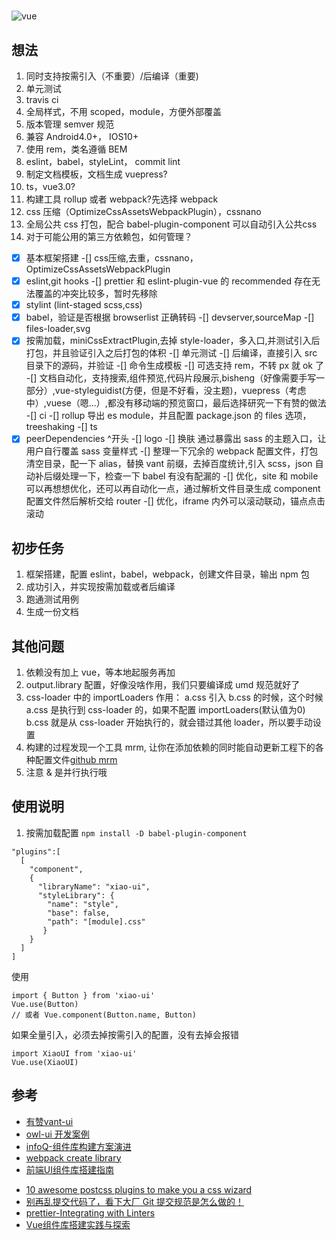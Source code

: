 
#

![vue](https://img.shields.io/badge/vue-2.x-4fc08d.svg?colorA=2c3e50&style=flat-square)

## 想法

1. 同时支持按需引入（不重要）/后编译（重要)
2. 单元测试
3. travis ci
4. 全局样式，不用 scoped，module，方便外部覆盖
5. 版本管理 semver 规范
6. 兼容 Android4.0+， IOS10+
7. 使用 rem，类名遵循 BEM
8. eslint，babel，styleLint， commit lint
9. 制定文档模板，文档生成 vuepress?
10. ts，vue3.0?
11. 构建工具 rollup 或者 webpack?先选择 webpack
12. css 压缩（OptimizeCssAssetsWebpackPlugin），cssnano
13. 全局公共 css 打包，配合 babel-plugin-component 可以自动引入公共css
14. 对于可能公用的第三方依赖包，如何管理？

-[x] 基本框架搭建
-[] css压缩,去重，cssnano，OptimizeCssAssetsWebpackPlugin
-[x] eslint,git hooks
-[] prettier 和 eslint-plugin-vue 的 recommended 存在无法覆盖的冲突比较多，暂时先移除
-[x] stylint (lint-staged scss,css)
-[x] babel，验证是否根据 browserlist 正确转码
-[] devserver,sourceMap
-[] files-loader,svg
-[x] 按需加载，miniCssExtractPlugin,去掉 style-loader，多入口,并测试引入后打包，并且验证引入之后打包的体积
-[] 单元测试
-[] 后编译，直接引入 src 目录下的源码，并验证
-[] 命令生成模板
-[] 可选支持 rem，不转 px 就 ok 了
-[] 文档自动化，支持搜索,组件预览,代码片段展示,bisheng（好像需要手写一部分）,vue-styleguidist(方便，但是不好看，没主题)，vuepress（考虑中）,vuese（嗯...）,都没有移动端的预览窗口，最后选择研究一下有赞的做法
-[] ci
-[] rollup 导出 es module，并且配置 package.json 的 files 选项， treeshaking
-[] ts
-[x] peerDependencies ^开头
-[] logo
-[] 换肤 通过暴露出 sass 的主题入口，让用户自行覆盖 sass 变量样式
-[] 整理一下冗余的 webpack 配置文件，打包清空目录，配一下 alias，替换 vant 前缀，去掉百度统计,引入 scss，json 自动补后缀处理一下，检查一下 babel 有没有配漏的
-[] 优化，site 和 mobile 可以再想想优化，还可以再自动化一点，通过解析文件目录生成 component 配置文件然后解析交给 router
-[] 优化，iframe 内外可以滚动联动，锚点点击滚动

## 初步任务

1. 框架搭建，配置 eslint，babel，webpack，创建文件目录，输出 npm 包
2. 成功引入，并实现按需加载或者后编译
3. 跑通测试用例
4. 生成一份文档

## 其他问题

1. 依赖没有加上 vue，等本地起服务再加
2. output.library 配置，好像没啥作用，我们只要编译成 umd 规范就好了
3. css-loader 中的 importLoaders 作用： a.css 引入 b.css 的时候，这个时候 a.css 是执行到 css-loader 的，如果不配置 importLoaders(默认值为0) b.css 就是从 css-loader 开始执行的，就会错过其他 loader，所以要手动设置
4. 构建的过程发现一个工具 mrm, 让你在添加依赖的同时能自动更新工程下的各种配置文件[github mrm](https://github.com/sapegin/mrm)
5. 注意 & 是并行执行哦

## 使用说明

1. 按需加载配置
`npm install -D babel-plugin-component`

```
"plugins":[
  [
    "component",
    {
      "libraryName": "xiao-ui",
      "styleLibrary": {
        "name": "style",
        "base": false,
        "path": "[module].css"
       }
    }
  ]
]
```

使用

```
import { Button } from 'xiao-ui'
Vue.use(Button)
// 或者 Vue.component(Button.name, Button)
```

如果全量引入，必须去掉按需引入的配置，没有去掉会报错

```
import XiaoUI from 'xiao-ui'
Vue.use(XiaoUI)
```

## 参考

- [有赞vant-ui](https://github.com/youzan/vant)
- [owl-ui 开发案例](https://github.com/dengwb1991/owl-ui)
- [infoQ-组件库构建方案演进](https://www.infoq.cn/article/VMA6h6uJzDeljkFERurZ)
- [webpack create library](https://www.webpackjs.com/guides/author-libraries/#%E5%88%9B%E5%BB%BA%E4%B8%80%E4%B8%AA-library)
- [前端UI组件库搭建指南](https://zhuanlan.zhihu.com/p/94920464)
<!-- [6个postcss插件推荐](https://juejin.im/post/5c9b3c465188251e1618670a) -->
- [10 awesome postcss plugins to make you a css wizard](https://www.hongkiat.com/blog/postcss-plugins/)
- [别再乱提交代码了，看下大厂 Git 提交规范是怎么做的！](https://mp.weixin.qq.com/s/IMqhv9j_STQRmfeyU9vB1w)
- [prettier-Integrating with Linters](https://prettier.io/docs/en/integrating-with-linters.html)
- [Vue组件库搭建实践与探索](https://segmentfault.com/a/1190000020754678)
